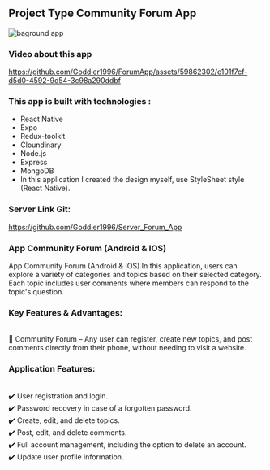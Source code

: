 ## Project Type Community Forum App
![baground app](https://github.com/Goddier1996/ForumApp/assets/59862302/6d8f2c85-d4aa-4c5c-a95b-984db73976a6)



### Video about this app
https://github.com/Goddier1996/ForumApp/assets/59862302/e101f7cf-d5d0-4592-9d54-3c98a290ddbf


### This app is built with technologies :
- React Native
- Expo
- Redux-toolkit
- Cloundinary
- Node.js
- Express
- MongoDB
- In this application I created the design myself, use StyleSheet style (React Native).

### Server Link Git:
https://github.com/Goddier1996/Server_Forum_App


### App Community Forum (Android & IOS)
App Community Forum (Android & IOS)
In this application, users can explore a variety of categories and topics based on their selected category.
Each topic includes user comments where members can respond to the topic's question.

### Key Features & Advantages:
<br/>
📌 Community Forum – Any user can register, create new topics, and post comments directly from their phone, without needing to visit a website.
<br/>

### Application Features:
<br/>
✔️ User registration and login.
<br/>
✔️ Password recovery in case of a forgotten password.
<br/>
✔️ Create, edit, and delete topics.
<br/>
✔️ Post, edit, and delete comments.
<br/>
✔️ Full account management, including the option to delete an account.
<br/>
✔️ Update user profile information.
